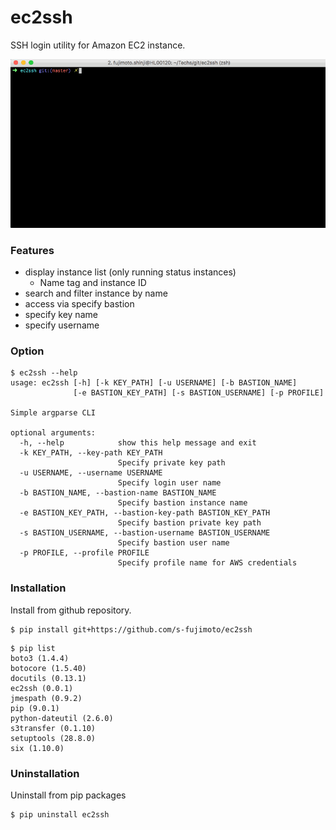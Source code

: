 # ec2ssh

SSH login utility for Amazon EC2 instance.

![](https://raw.githubusercontent.com/s-fujimoto/ec2ssh/master/ec2ssh.gif)

### Features
- display instance list (only running status instances)
    - Name tag and instance ID
- search and filter instance by name
- access via specify bastion
- specify key name
- specify username

### Option
```
$ ec2ssh --help
usage: ec2ssh [-h] [-k KEY_PATH] [-u USERNAME] [-b BASTION_NAME]
              [-e BASTION_KEY_PATH] [-s BASTION_USERNAME] [-p PROFILE]

Simple argparse CLI

optional arguments:
  -h, --help            show this help message and exit
  -k KEY_PATH, --key-path KEY_PATH
                        Specify private key path
  -u USERNAME, --username USERNAME
                        Specify login user name
  -b BASTION_NAME, --bastion-name BASTION_NAME
                        Specify bastion instance name
  -e BASTION_KEY_PATH, --bastion-key-path BASTION_KEY_PATH
                        Specify bastion private key path
  -s BASTION_USERNAME, --bastion-username BASTION_USERNAME
                        Specify bastion user name
  -p PROFILE, --profile PROFILE
                        Specify profile name for AWS credentials
```

### Installation
Install from github repository.

```
$ pip install git+https://github.com/s-fujimoto/ec2ssh
```

```
$ pip list
boto3 (1.4.4)
botocore (1.5.40)
docutils (0.13.1)
ec2ssh (0.0.1)
jmespath (0.9.2)
pip (9.0.1)
python-dateutil (2.6.0)
s3transfer (0.1.10)
setuptools (28.8.0)
six (1.10.0)
```

### Uninstallation
Uninstall from pip packages

```
$ pip uninstall ec2ssh
```